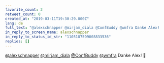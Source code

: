 ```yaml
---
favorite_count: 2
retweet_count: 0
created_at: "2019-03-11T19:30:29.000Z"
lang: de
full_text: "@alexschnapper @mirjam_diala @ConfBuddy @wmfra Danke Alex! 👋"
in_reply_to_screen_name: alexschnapper
in_reply_to_status_id_str: "1105187599008833536"
replies: []
---
```


[@alexschnapper](https://twitter.com/alexschnapper)
[@mirjam_diala](https://twitter.com/mirjam_diala)
[@ConfBuddy](https://twitter.com/ConfBuddy) [@wmfra](https://twitter.com/wmfra)
Danke Alex! 👋
